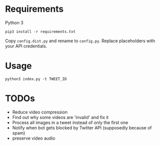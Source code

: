 # Requirements
Python 3

`pip3 install -r requirements.txt`

Copy `config.dist.py` and rename to `config.py`. Replace placeholders with your API credentials.

# Usage

`python3 index.py -t TWEET_ID`

# TODOs
- Reduce video compression
- Find out why some videos are 'invalid' and fix it
- Process all images in a tweet instead of only the first one
- Notify when bot gets blocked by Twitter API (supposedly because of spam)
- preserve video audio
